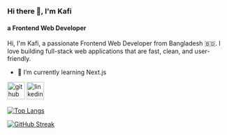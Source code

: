 ### Hi there 👋, I'm Kafi
#### a Frontend Web Developer
Hi, I'm Kafi, a passionate Frontend Web Developer from Bangladesh 🇧🇩. I love building full-stack web applications that are fast, clean, and user-friendly.

- 🌱 I’m currently learning Next.js 


[<img src='https://cdn.jsdelivr.net/npm/simple-icons@3.0.1/icons/github.svg' alt='github' height='40'>](https://github.com/0xkafi)  [<img src='https://cdn.jsdelivr.net/npm/simple-icons@3.0.1/icons/linkedin.svg' alt='linkedin' height='40'>](https://www.linkedin.com/in/abdullahilkafi/)  

[![Top Langs](https://github-readme-stats.vercel.app/api/top-langs/?username=0xkafi&layout=compact)](https://github.com/anuraghazra/github-readme-stats)

[![GitHub Streak](https://streak-stats.demolab.com/?user=0xKafi&theme=dark)](https://git.io/streak-stats)
